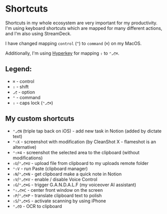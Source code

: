 # Shortcuts
Shortcuts in my whole ecosystem are very important for my productivity. I'm using keyboard shortcuts which are mapped for
many different actions, and I'm also using StreamDeck.

I have changed mapping `control` (`^`) to `command` (`⌘`) on my MacOS.

Additionally, I'm using [Hyperkey](https://hyperkey.app/) for mapping `⇪` to `⌃⎇⌘`.

## Legend:
* `⌘` - control
* `⇧` - shift
* `⎇` - option
* `⌃` - command
* `⇪` - caps lock (`⌃⎇⌘`)

## My custom shortcuts
* `⌃⎇N` (triple tap back on iOS) - add new task in Notion (added by dictate text)
* `⌃⇧X` - screenshot with modification (by CleanShot X - flameshot is an alternative)
* `⌃⇧⌘4` - screenshot the selected area to the clipboard (without modifications)
* `⇪U`/`⌃⎇⌘U` - upload file from clipboard to my uploads remote folder
* `⌃⇧V` - run Paste (clipboard manager)
* `⇪N`/`⌃⎇⌘N` - get clipboard make a quick note in Notion
* `⇪V`/`⌃⎇⌘V` - enable / disable Voice Control
* `⇪G`/`⌃⎇⌘G` - trigger G.A.N.D.A.L.F (my voiceover AI assistant)
* `⌃⇧⎇⌘C` - center front window on the screen
* `⇪P`/`⌃⎇⌘P` - translate clipboard text to polish
* `⇪S`/`⌃⎇⌘S` - activate scanning by using iPhone
* `⌃⎇O` - OCR to clipboard
